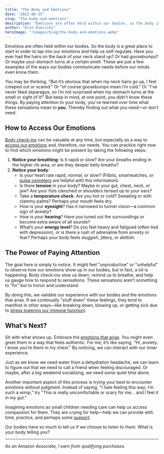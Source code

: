 ```yaml
---
title: "The Body and Emotions"
date: "2022-08-25"
slug: "the-body-and-emotions"
description: "Emotions are often held within our bodies, so the body is a great place to start in order to tap into our emotions and help us self-regulate."
author: "Erin Dierickx"
heroImage: "/images/blog/the-body-and-emotions.webp"
---
```


Emotions are often held within our bodies. So the body is a great place to start in order to tap into our emotions and help us self-regulate. Have you ever had the hairs on the back of your neck stand up? Or had goosebumps? Or maybe your stomach turns at a certain smell. These are just a few examples of the ways our bodies communicate needs before our minds even know them.

You may be thinking, "But it’s obvious that when my neck hairs go up, I feel creeped out or scared." Or "of course goosebumps mean I’m cold." Or "I’ve never liked asparagus, so I’m not surprised when my stomach turns at the smell or sight of it!" But keep in mind, at one point, you didn’t know these things. By paying attention to your body, you’ve learned over time what these sensations mean _to **you**_. Thereby finding out what you need—or don’t need.

## How to Access Our Emotions

[Body check-ins](https://emmacameron.com/living/body-check-in/) can be valuable at any time, but especially as a way to [access our emotions](https://www.erindtherapy.com/2022/08/25/emotions-as-messengers/) and, therefore, our needs. You can practice right now to find which emotions might be present by taking the following steps:

1. **Notice your breathing**: Is it rapid or slow? Are your breaths ending in the higher rib area, or are they deeper belly breaths?
2. **Notice your body**:
   - Is your heart rate rapid, normal, or slow? (Fitbits, smartwatches, or [pulse oximeters](https://www.amazon.com/pulse-oximeter/s?k=pulse+oximeter) are helpful with this information).
   - Is there **tension** in your body? Maybe in your gut, chest, neck, or jaw? Are your fists clenched or shoulders tensed up to your ears?
   - Take a **temperature check**. Are you hot or cold? Sweating or with clammy palms? Perhaps your mouth feels dry.
   - How is your **eyesight**? Has it narrowed to tunnel vision—a common sign of anxiety?
   - How is your **hearing**? Have you tuned out the surroundings or become extra aware of all sounds?
   - What’s your **energy level**? Do you feel heavy and fatigued (often tied with depression), or is there a rush of adrenaline from anxiety or fear? Perhaps your body feels sluggish, jittery, or skittish.

## The Power of Paying Attention

The goal here is simply to notice. It might feel "unproductive" or "unhelpful" to observe how our emotions show up in our bodies, but in fact, a lot is happening. Body check-ins slow us down, remind us to breathe, and help us gauge how to respond to sensations. These sensations aren’t something to "fix" but to honor and understand.

By doing this, we validate our experience with our bodies and the emotions that arise. If we continually "stuff down" these feelings, they tend to manifest in other ways—like breaking down, blowing up, or getting sick due to [stress lowering our immune function](https://www.simplypsychology.org/stress-immune.html#:~:text=When%20we're%20stressed%2C%20the,lowers%20the%20number%20of%20lymphocytes)).

## What’s Next?

Sit with what shows up. Embrace the [emotions that arise](https://amzn.to/3ipAINR). You might even greet them in a way that feels authentic. For me, it’s like saying, "Hi, anxiety. I know you’re there in my chest." By noticing, we can interact with our inner experience.

Just as we know we need water from a dehydration headache, we can learn to figure out that we need to call a friend when feeling discouraged. Or maybe, after a big weekend socializing, we need some quiet time alone.

Another important aspect of this process is trying your best to encounter emotions without judgment. Instead of saying, "I hate feeling this way; I’m such a wimp," try "This is really uncomfortable or scary for me… and I feel it in my gut."

Imagining emotions as small children needing care can help us access compassion for them. They are crying for help—help we can provide with time, practice, and perhaps some [support](http://erindtherapy.com/contact).

Our bodies have so much to tell us if we choose to listen to them. What is your body telling you?

---

*As an Amazon Associate, I earn from qualifying purchases.*
